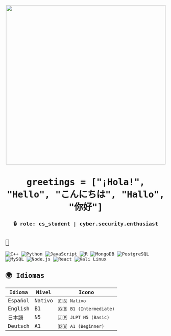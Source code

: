 <div style="font-family: 'SimSun', monospace;"><div>
<!-- Banner GIF centrado -->
<p align="center">
  <img src="https://i.imgur.com/bKkXWgD.gif" width="500px" />
</p>

<h1 align="center"> greetings = ["¡Hola!", "Hello", "こんにちは", "Hallo", "你好"]</h1>

<h3 align="center">
  🔒 role: cs_student | cyber.security.enthusiast<br>
</h3>

## 🔧  

![C++](https://img.shields.io/badge/-C++-000?&logo=c%2b%2b&logoColor=00599C)
![Python](https://img.shields.io/badge/-Python-000?&logo=Python)
![JavaScript](https://img.shields.io/badge/-JavaScript-000?&logo=JavaScript)
![R](https://img.shields.io/badge/-R-000?&logo=R&logoColor=276DC3)
![MongoDB](https://img.shields.io/badge/-MongoDB-000?&logo=MongoDB)
![PostgreSQL](https://img.shields.io/badge/-PostgreSQL-000?&logo=PostgreSQL)
![MySQL](https://img.shields.io/badge/-MySQL-000?&logo=MySQL)
![Node.js](https://img.shields.io/badge/-Node.js-000?&logo=node.js)
![React](https://img.shields.io/badge/-React-000?&logo=React)
![Kali Linux](https://img.shields.io/badge/-Kali_Linux-000?&logo=Kali-Linux)



## 🌍 Idiomas

| Idioma   | Nivel  | Icono                          |
|----------|--------|--------------------------------|
| Español  | Nativo | 🇪🇸 `Nativo`                   |
| English  | B1     | 🇬🇧 `B1 (Intermediate)`        |
| 日本語   | N5     | 🇯🇵 `JLPT N5 (Basic)`          |
| Deutsch  | A1     | 🇩🇪 `A1 (Beginner)`            |

</div>

